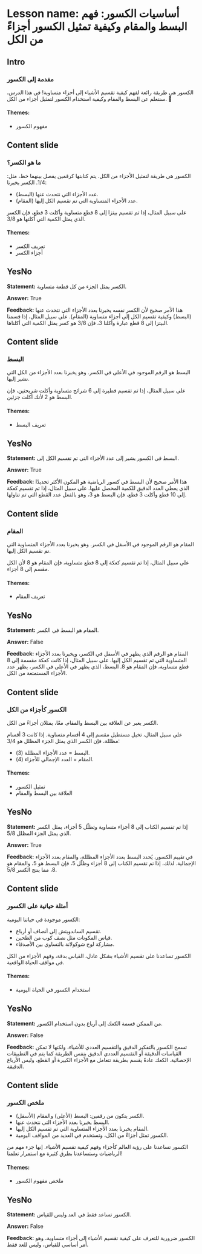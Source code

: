 # Lesson name: أساسيات الكسور: فهم البسط والمقام وكيفية تمثيل الكسور أجزاءً من الكل

## Intro

### مقدمة إلى الكسور

الكسور هي طريقة رائعة لفهم كيفية تقسيم الأشياء إلى أجزاء متساوية! في هذا الدرس، سنتعلم عن البسط والمقام وكيفية استخدام الكسور لتمثيل أجزاء من الكل. 🌟

#### **Themes:**
- مفهوم الكسور

## Content slide

### ما هو الكسر؟

الكسور هي طريقة لتمثيل الأجزاء من الكل. يتم كتابتها كرقمين يفصل بينهما خط، مثل: 1/4. الكسر يخبرنا:
- عدد الأجزاء التي نتحدث عنها (البسط).
- عدد الأجزاء المتساوية التي تم تقسيم الكل إليها (المقام).

على سبيل المثال، إذا تم تقسيم بيتزا إلى 8 قطع متساوية وأكلت 3 قطع، فإن الكسر الذي يمثل الكمية التي أكلتها هو 3/8.

#### **Themes:**
- تعريف الكسر
- أجزاء الكسر

## YesNo

**Statement:** الكسر يمثل الجزء من كل قطعة متساوية.

**Answer:** True

**Feedback:**
هذا الأمر صحيح لأن الكسر نفسه يخبرنا بعدد الأجزاء التي نتحدث عنها (البسط) وكيفية تقسيم الكل إلى أجزاء متساوية (المقام). على سبيل المثال، إذا قسمنا البيتزا إلى 8 قطع عبارة وأكلنا 3، فإن 3/8 هو كسر يمثل الكمية التي أكلناها.


## Content slide

### البسط

البسط هو الرقم الموجود في الأعلى في الكسر. وهو يخبرنا بعدد الأجزاء من الكل التي نشير إليها.

على سبيل المثال، إذا تم تقسيم فطيرة إلى 6 شرائح متساوية وأكلت شريحتين، فإن البسط هو 2 لأنك أكلت جزئين.

#### **Themes:**
- تعريف البسط

## YesNo

**Statement:** البسط في الكسور يشير إلى عدد الأجزاء التي تم تقسيم الكل إلى.

**Answer:** True

**Feedback:**
هذا الأمر صحيح لأن البسط في كسور الرياضية هو المكون الأكثر تحديدًا الذي يعطي العدد الدقيق للكمية المحصل عليها. على سبيل المثال، إذا تم تقسيم كعكة إلى 10 قطع وأكلت 3 قطع، فإن البسط هو 3، وهو بالفعل عدد القطع التي تم تناولها.


## Content slide

### المقام

المقام هو الرقم الموجود في الأسفل في الكسر. وهو يخبرنا بعدد الأجزاء المتساوية التي تم تقسيم الكل إليها.

على سبيل المثال، إذا تم تقسيم كعكة إلى 8 قطع متساوية، فإن المقام هو 8 لأن الكل مقسم إلى 8 أجزاء.

#### **Themes:**
- تعريف المقام

## YesNo

**Statement:** المقام هو البسط في الكسر.

**Answer:** False

**Feedback:**
المقام هو الرقم الذي يظهر في الأسفل في الكسر، ويخبرنا بعدد الأجزاء المتساوية التي تم تقسيم الكل إليها. على سبيل المثال، إذا كانت كعكة مقسمة إلى 8 قطع متساوية، فإن المقام هو 8. البسط، الذي يظهر في الأعلى في الكسر، يظهر عدد الأجزاء المستمتعة من الكل.


## Content slide

### الكسور كأجزاء من الكل

الكسر يعبر عن العلاقة بين البسط والمقام. معًا، يمثلان أجزاءً من الكل.

على سبيل المثال، تخيل مستطيل مقسم إلى 4 أقسام متساوية. إذا كانت 3 أقسام مظللة، فإن الكسر الذي يمثل الجزء المظلل هو 3/4:
- البسط = عدد الأجزاء المظللة (3).
- المقام = العدد الإجمالي للأجزاء (4).

#### **Themes:**
- تمثيل الكسور
- العلاقة بين البسط والمقام

## YesNo

**Statement:** إذا تم تقسيم الكتاب إلى 8 أجزاء متساوية وتظلّل 5 أجزاء، يمثل الكسر الذي يمثل الجزء المظلل 5/8.

**Answer:** True

**Feedback:**
في تقييم الكسور، يُحدد البسط بعدد الأجزاء المظللة، والمقام بعدد الأجزاء الإجمالية. لذلك، إذا تم تقسيم الكتاب إلى 8 أجزاء وظلّل 5، فإن البسط هو 5، والمقام هو 8، مما ينتج الكسر 5/8.


## Content slide

### أمثلة حياتية على الكسور

الكسور موجودة في حياتنا اليومية:
- تقسيم الساندويتش إلى أنصاف أو أرباع.
- قياس المكونات مثل نصف كوب من الطحين.
- مشاركة لوح شوكولاتة بالتساوي بين الأصدقاء.

الكسور تساعدنا على تقسيم الأشياء بشكل عادل، القياس بدقة، وفهم الأجزاء من الكل في مواقف الحياة الواقعية.

#### **Themes:**
- استخدام الكسور في الحياة اليومية

## YesNo

**Statement:** من الممكن قسمة الكعك إلى أرباع بدون استخدام الكسور.

**Answer:** False

**Feedback:**
تسمح الكسور بالتفكير الدقيق والتقسيم العددي للأشياء، ولكنها لا تمكن القياسات الدقيقة أو التقسيم العددي الدقيق بنفس الطريقة كما يتم في التطبيقات الإحصائية. الكعك عادةً يقسم بطريقة تتعامل مع الأجزاء الكبيرة أو القطع، وليس الأرباع الدقيقة.


## Content slide

### ملخص الكسور

- الكسر يتكون من رقمين: البسط (الأعلى) والمقام (الأسفل).
- البسط يخبرنا بعدد الأجزاء التي نتحدث عنها.
- المقام يخبرنا بعدد الأجزاء المتساوية التي تم تقسيم الكل إليها.
- الكسور تمثل أجزاءً من الكل، وتستخدم في العديد من المواقف اليومية.

الكسور تساعدنا على رؤية العالم كأجزاء وفهم كيفية تقسيم الأشياء. إنها جزء مهم من الرياضيات وستساعدنا بطرق كثيرة مع استمرار تعلمنا!

#### **Themes:**
- ملخص مفهوم الكسور

## YesNo

**Statement:** الكسور تساعد فقط في العد وليس للقياس.

**Answer:** False

**Feedback:**
الكسور ضرورية للتعرف على كيفية تقسيم الأشياء إلى أجزاء متساوية، وهو أمر أساسي للقياس، وليس للعد فقط.

